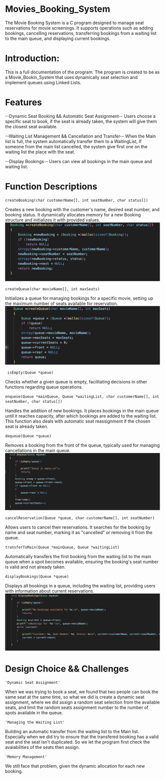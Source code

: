 # Movies_Booking_System

The Movie Booking System is a C program designed to manage seat reservations for movie screenings. It supports operations such as adding bookings, cancelling reservations, transferring bookings from a waiting list to the main queue, and displaying current bookings.


# Introduction:
This is a full documentation of the program. The program is created to be as a Movie_Bookin_System that uses dynamically seat selection and implement queues using Linked Lists.

# Features
--Dynamic Seat Booking && Automatic Seat Assignment--
       Users choose a specific seat to book, if the seat is already taken, the system will give them the closest seat available.

--Waiting List Management && Cancellation and Transfer--
        When the Main list is full, the system automatically transfer them to a WaitingList, If someone from the main list cancelled, the system give first one on the waiting list the place with the seat.

--Display Bookings--
        Users can view all bookings in the main queue and waiting list.


# Function Descriptions
    createBooking(char customerName[], int seatNumber, char status[])
Creates a new booking with the customer's name, desired seat number, and booking status. It dynamically allocates memory for a new Booking structure and initializes it with provided values.
  [<img src="https://github.com/Psychopass-crypto/Movies_Booking_System/blob/main/Screenshot%202024-03-17%20at%2020.18.48.png"/>](https://github.com/Psychopass-crypto/Movies_Booking_System/blob/main/Screenshot%202024-03-17%20at%2020.18.48.png)

    createQueue(char movieName[], int maxSeats)
Initializes a queue for managing bookings for a specific movie, setting up the maximum number of seats available for reservation.
  [<img src="https://github.com/Psychopass-crypto/Movies_Booking_System/blob/main/Screenshot%202024-03-17%20at%2020.18.55.png"/>](https://github.com/Psychopass-crypto/Movies_Booking_System/blob/main/Screenshot%202024-03-17%20at%2020.18.55.png)

     isEmpty(Queue *queue)
Checks whether a given queue is empty, facilitating decisions in other functions regarding queue operations.

    enqueue(Queue *mainQueue, Queue *waitingList, char customerName[], int seatNumber, char status[])
Handles the addition of new bookings. It places bookings in the main queue until it reaches capacity, after which bookings are added to the waiting list. This function also deals with automatic seat reassignment if the chosen seat is already taken.

    dequeue(Queue *queue)
Removes a booking from the front of the queue, typically used for managing cancellations in the main queue.
 [<img src="https://github.com/Psychopass-crypto/Movies_Booking_System/blob/main/Screenshot%202024-03-17%20at%2020.49.47.png"/>](https://github.com/Psychopass-crypto/Movies_Booking_System/blob/main/Screenshot%202024-03-17%20at%2020.49.47.png)

    cancelReservation(Queue *queue, char customerName[], int seatNumber)
Allows users to cancel their reservations. It searches for the booking by name and seat number, marking it as "cancelled" or removing it from the queue.

    transferToMain(Queue *mainQueue, Queue *waitingList)
Automatically transfers the first booking from the waiting list to the main queue when a spot becomes available, ensuring the booking's seat number is valid and not already taken.

    displayBookings(Queue *queue)
Displays all bookings in a queue, including the waiting list, providing users with information about current reservations.
[<img src="https://github.com/Psychopass-crypto/Movies_Booking_System/blob/main/Screenshot%202024-03-17%20at%2020.50.34.png"/>](https://github.com/Psychopass-crypto/Movies_Booking_System/blob/main/Screenshot%202024-03-17%20at%2020.50.34.png)


# Design Choice && Challenges
    'Dynamic Seat Assignment'
When we was trying to book a seat, we found that two people can book the same seat at the same time, so what we did is create a dynamic seat assignment, where we did assign a random seat selection from the available seats, and limit the random seats assignment number to the number of spots available in the queue.

    'Managing the Waiting List'
Building an automatic transfer from the waiting list to the Main list. Especially when we did try to ensure that the transfered booking has a valid seat and the seat isn't duplicated. So we let the program first check the avaiabilities of the seats then assign.

    'Memory Management'
We still face that problem, given the dynamic allocation for each new booking.

